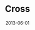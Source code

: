 ---
layout: message
category: message
series: "GoodSex"
title: "Cross"
date: 2013-06-01
audio-description: "We’ll talk about receiving freedom from our sexual past. (This message contains adult content.)"
audio: "http://www.crossroads.net/players/media/hq/goodsex_03.mp3"
audio-title: "Cross"
audio-duration: "51&#58;53"
program-description: "Program - Week 3 GoodSex"
program: "http://www.crossroads.net/players/media/hq/06_01-02_13Program_LO.pdf"
program-title: "Cross"
video-description: "We’ll talk about receiving freedom from our sexual past. (This message contains adult content.)"
video-title: "Cross"
video: "https://s3.amazonaws.com/crossroadsvideomessages/goodsex_03.mp4"
---